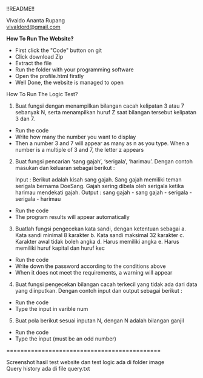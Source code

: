 !!README!!

Vivaldo Ananta Rupang </br>
vivaldord@gmail.com

<b>How To Run The Website?</b>
- First click the "Code" button on git
- Click download Zip
- Extract the file
- Run the folder with your programming software
- Open the profile.html firstly
- Well Done, the website is managed to open

How To Run The Logic Test?
1. Buat fungsi dengan menampilkan bilangan cacah kelipatan 3 atau 7 sebanyak N, serta menampilkan huruf Z saat bilangan tersebut kelipatan 3 dan 7.

- Run the code
- Write how many the number you want to display
- Then a number 3 and 7 will appear as many as n as you type. When a number is a multiple of 3 and 7, the letter z appears

2. Buat fungsi pencarian ‘sang gajah’, ‘serigala’, ‘harimau’.
Dengan contoh masukan dan keluaran sebagai berikut :

	Input	: Berikut adalah kisah sang gajah. Sang gajah memiliki teman serigala bernama DoeSang. Gajah sering dibela oleh serigala ketika harimau mendekati gajah.
Output	: sang gajah - sang gajah - serigala - serigala - harimau

- Run the code
- The program results will appear automatically

3. Buatlah fungsi pengecekan kata sandi, dengan ketentuan sebagai 
    a. Kata sandi minimal 8 karakter
    b. Kata sandi maksimal 32 karakter
    c. Karakter awal tidak boleh angka
    d. Harus memiliki angka
    e. Harus memiliki huruf kapital dan huruf kec

- Run the code
- Write down the password according to the conditions above
- When it does not meet the requirements, a warning will appear

4. Buat fungsi pengecekan bilangan cacah terkecil yang tidak ada dari data yang diinputkan. Dengan contoh input dan output sebagai berikut :

- Run the code
- Type the input in varible num

5. Buat pola berikut sesuai inputan N, dengan N adalah bilangan ganjil

- Run the code
- Type the input (must be an odd number)

============================================

Screenshot hasil test website dan test logic ada di folder image </br>
Query history ada di file query.txt
